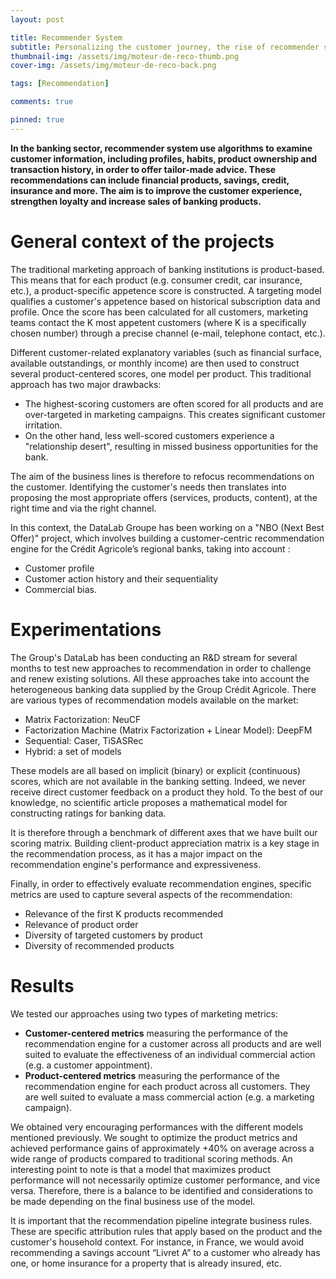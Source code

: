 ```yaml
---
layout: post

title: Recommender System
subtitle: Personalizing the customer journey, the rise of recommender system in the banking sector
thumbnail-img: /assets/img/moteur-de-reco-thumb.png
cover-img: /assets/img/moteur-de-reco-back.png

tags: [Recommendation]

comments: true

pinned: true
---
```


**In the banking sector, recommender system use algorithms to examine customer information, including profiles, habits, product ownership and transaction history, in order to offer tailor-made advice. These recommendations can include financial products, savings, credit, insurance and more. The aim is to improve the customer experience, strengthen loyalty and increase sales of banking products.**

# General context of the projects
The traditional marketing approach of banking institutions is product-based. This means that for each product (e.g. consumer credit, car insurance, etc.), a product-specific appetence score is constructed. A targeting model qualifies a customer's appetence based on historical subscription data and profile. 
Once the score has been calculated for all customers, marketing teams contact the K most appetent customers (where K is a specifically chosen number) through a precise channel (e-mail, telephone contact, etc.).

Different customer-related explanatory variables (such as financial surface, available outstandings, or monthly income) are then used to construct several product-centered scores, one model per product. This traditional approach has two major drawbacks:

* The highest-scoring customers are often scored for all products and are over-targeted in marketing campaigns. This creates significant customer irritation.
* On the other hand, less well-scored customers experience a "relationship desert", resulting in missed business opportunities for the bank.

The aim of the business lines is therefore to refocus recommendations on the customer. Identifying the customer's needs then translates into proposing the most appropriate offers (services, products, content), at the right time and via the right channel.

In this context, the DataLab Groupe has been working on a  "NBO (Next Best Offer)" project, which involves building a customer-centric recommendation engine for the Crédit Agricole’s regional banks, taking into account :

* Customer profile
* Customer action history and their sequentiality
* Commercial bias.

# Experimentations
The Group's DataLab has been conducting an R&D stream for several months to test new approaches to recommendation in order to challenge and renew existing solutions. All these approaches take into account the heterogeneous banking data supplied by the Group Crédit Agricole.
There are various types of recommendation models available on the market:

* Matrix Factorization: NeuCF
* Factorization Machine (Matrix Factorization + Linear Model): DeepFM
* Sequential: Caser, TiSASRec
* Hybrid: a set of models

These models are all based on implicit (binary) or explicit (continuous) scores, which are not available in the banking setting. Indeed, we never receive direct customer feedback on a product they hold. To the best of our knowledge, no scientific article proposes a mathematical model for constructing ratings for banking data.

It is therefore through a benchmark of different axes that we have built our scoring matrix. Building client-product appreciation matrix is a key stage in the recommendation process, as it has a major impact on the recommendation engine's performance and expressiveness. 

Finally, in order to effectively evaluate recommendation engines, specific metrics are used to capture several aspects of the recommendation:

* Relevance of the first K products recommended
* Relevance of product order
* Diversity of targeted customers by product
* Diversity of recommended products

# Results


We tested our approaches using two types of marketing metrics:

* **Customer-centered metrics** measuring the performance of the recommendation engine for a customer across all products and are well suited to evaluate the effectiveness of an individual commercial action (e.g. a customer appointment).
* **Product-centered metrics** measuring the performance of the recommendation engine for each product across all customers. They are well suited to evaluate a mass commercial action (e.g. a marketing campaign).

We obtained very encouraging performances with the different models mentioned previously. We sought to optimize the product metrics and achieved performance gains of approximately +40% on average across a wide range of products compared to traditional scoring methods. An interesting point to note is that a model that maximizes product performance will not necessarily optimize customer performance, and vice versa. Therefore, there is a balance to be identified and considerations to be made depending on the final business use of the model.

It is important that the recommendation pipeline integrate business rules. These are specific attribution rules that apply based on the product and the customer's household context. For instance, in France, we would avoid recommending a savings account “Livret A” to a customer who already has one, or home insurance for a property that is already insured, etc.

